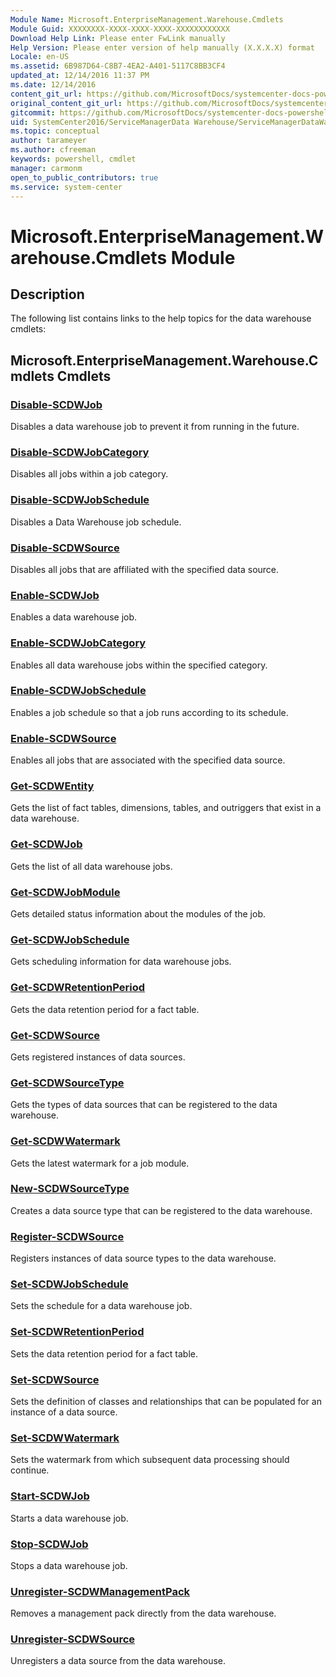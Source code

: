 ```yaml
---
Module Name: Microsoft.EnterpriseManagement.Warehouse.Cmdlets
Module Guid: XXXXXXXX-XXXX-XXXX-XXXX-XXXXXXXXXXXX
Download Help Link: Please enter FwLink manually
Help Version: Please enter version of help manually (X.X.X.X) format
Locale: en-US
ms.assetid: 6B987D64-C8B7-4EA2-A401-5117C8BB3CF4
updated_at: 12/14/2016 11:37 PM
ms.date: 12/14/2016
content_git_url: https://github.com/MicrosoftDocs/systemcenter-docs-powershell/blob/master/systemcenter-cmdlets/SystemCenter2016/ServiceManagerData%20Warehouse/ServiceManagerDataWarehouse.md
original_content_git_url: https://github.com/MicrosoftDocs/systemcenter-docs-powershell/blob/master/systemcenter-cmdlets/SystemCenter2016/ServiceManagerData%20Warehouse/ServiceManagerDataWarehouse.md
gitcommit: https://github.com/MicrosoftDocs/systemcenter-docs-powershell/blob/ddd0fefc9adaabb9394eb6c21b33370913d1830d/systemcenter-cmdlets/SystemCenter2016/ServiceManagerData%20Warehouse/ServiceManagerDataWarehouse.md
uid: SystemCenter2016/ServiceManagerData Warehouse/ServiceManagerDataWarehouse.md
ms.topic: conceptual
author: tarameyer
ms.author: cfreeman
keywords: powershell, cmdlet
manager: carmonm
open_to_public_contributors: true
ms.service: system-center
---
```


# Microsoft.EnterpriseManagement.Warehouse.Cmdlets Module
## Description
The following list contains links to the help topics for the data warehouse cmdlets:

## Microsoft.EnterpriseManagement.Warehouse.Cmdlets Cmdlets
### [Disable-SCDWJob](./Disable-SCDWJob.md)
Disables a data warehouse job to prevent it from running in the future.

### [Disable-SCDWJobCategory](./Disable-SCDWJobCategory.md)
Disables all jobs within a job category.

### [Disable-SCDWJobSchedule](./Disable-SCDWJobSchedule.md)
Disables a Data Warehouse job schedule.

### [Disable-SCDWSource](./Disable-SCDWSource.md)
Disables all jobs that are affiliated with the specified data source.

### [Enable-SCDWJob](./Enable-SCDWJob.md)
Enables a data warehouse job.

### [Enable-SCDWJobCategory](./Enable-SCDWJobCategory.md)
Enables all data warehouse jobs within the specified category.

### [Enable-SCDWJobSchedule](./Enable-SCDWJobSchedule.md)
Enables a job schedule so that a job runs according to its schedule.

### [Enable-SCDWSource](./Enable-SCDWSource.md)
Enables all jobs that are associated with the specified data source.

### [Get-SCDWEntity](./Get-SCDWEntity.md)
Gets the list of fact tables, dimensions, tables, and outriggers that exist in a data warehouse.

### [Get-SCDWJob](./Get-SCDWJob.md)
Gets the list of all data warehouse jobs.

### [Get-SCDWJobModule](./Get-SCDWJobModule.md)
Gets detailed status information about the modules of the job.

### [Get-SCDWJobSchedule](./Get-SCDWJobSchedule.md)
Gets scheduling information for data warehouse jobs.

### [Get-SCDWRetentionPeriod](./Get-SCDWRetentionPeriod.md)
Gets the data retention period for a fact table.

### [Get-SCDWSource](./Get-SCDWSource.md)
Gets registered instances of data sources.

### [Get-SCDWSourceType](./Get-SCDWSourceType.md)
Gets the types of data sources that can be registered to the data warehouse.

### [Get-SCDWWatermark](./Get-SCDWWatermark.md)
Gets the latest watermark for a job module.

### [New-SCDWSourceType](./New-SCDWSourceType.md)
Creates a data source type that can be registered to the data warehouse.

### [Register-SCDWSource](./Register-SCDWSource.md)
Registers instances of data source types to the data warehouse.

### [Set-SCDWJobSchedule](./Set-SCDWJobSchedule.md)
Sets the schedule for a data warehouse job.

### [Set-SCDWRetentionPeriod](./Set-SCDWRetentionPeriod.md)
Sets the data retention period for a fact table.

### [Set-SCDWSource](./Set-SCDWSource.md)
Sets the definition of classes and relationships that can be populated for an instance of a data source.

### [Set-SCDWWatermark](./Set-SCDWWatermark.md)
Sets the watermark from which subsequent data processing should continue.

### [Start-SCDWJob](./Start-SCDWJob.md)
Starts a data warehouse job.

### [Stop-SCDWJob](./Stop-SCDWJob.md)
Stops a data warehouse job.

### [Unregister-SCDWManagementPack](./Unregister-SCDWManagementPack.md)
Removes a management pack directly from the data warehouse.

### [Unregister-SCDWSource](./Unregister-SCDWSource.md)
Unregisters a data source from the data warehouse.


